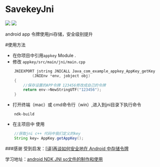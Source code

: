 # SavekeyJni
![](https://img.shields.io/badge/license-Apachhe2.0-red.svg)
![](https://img.shields.io/badge/language-android-orange.svg)

android app 令牌使用jni存储，安全级别提升
 

#使用方法
-  在你项目中引用`appkey` Module .
- 修改 `appkey/src/main/jni/main.cpp`
```c++
    JNIEXPORT jstring JNICALL Java_com_example_appkey_AppKey_getKey
            (JNIEnv *env, jobject obj)
    {
        //保存设置的APP令牌 123456修改成自己的令牌  
        return env->NewStringUTF("123456");
    }
```

- 打开终端（mac）或 cmd命令行（win）,进入到jni目录下执行命令
```
    ndk-build
```

- 在主项目中 使用
```java
    //获取jni c++ 代码中我们定义的key
    String key= AppKey.getAppKey();
```


###感谢
受到启发：[[译]再谈如何安全地在 Android 中存储令牌](https://juejin.im/post/5938f81e5c497d006b6187ea) 

学习地址：[android NDK JNI so文件的制作和使用](http://blog.csdn.net/u012005313/article/details/52005958) 